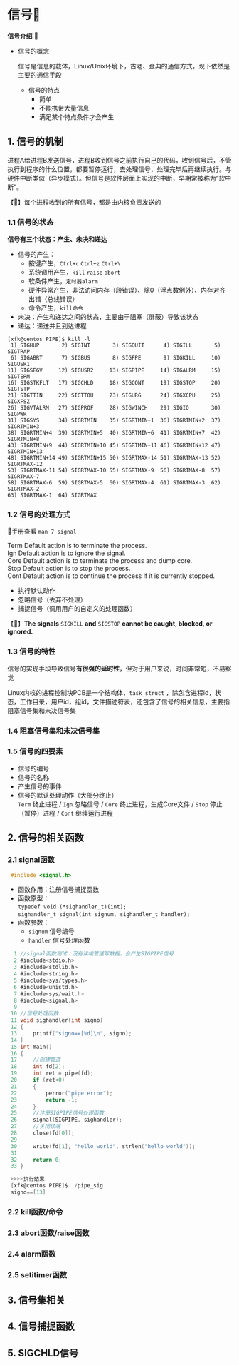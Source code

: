 # 信号:signal_strength: 

**信号介绍** :vertical_traffic_light: 

- 信号的概念

  信号是信息的载体，Linux/Unix环境下，古老、金典的通信方式，现下依然是主要的通信手段

  - 信号的特点
    - 简单
    - 不能携带大量信息
    - 满足某个特点条件才会产生

## 1. 信号的机制

进程A给进程B发送信号，进程B收到信号之前执行自己的代码，收到信号后，不管执行到程序的什么位置，都要暂停运行，去处理信号，处理完毕后再继续执行。与硬件中断类似（异步模式）。但信号是软件层面上实现的中断，早期常被称为“软中断”。

【:ticket:】每个进程收到的所有信号，都是由内核负责发送的

### 1.1 信号的状态

**信号有三个状态：产生、未决和递达** 

- 信号的产生：
  - 按键产生，`Ctrl+c` `Ctrl+z` `Ctrl+\` 
  - 系统调用产生，`kill` `raise` `abort` 
  - 软条件产生，`定时器alarm`
  - 硬件异常产生，非法访问内存（段错误）、除0（浮点数例外）、内存对齐出错（总线错误）
  - 命令产生，`kill命令` 
- 未决：产生和递达之间的状态，主要由于阻塞（屏蔽）导致该状态
- 递达：递送并且到达进程

```Linux
[xfk@centos PIPE]$ kill -l
 1) SIGHUP       2) SIGINT       3) SIGQUIT      4) SIGILL       5) SIGTRAP
 6) SIGABRT      7) SIGBUS       8) SIGFPE       9) SIGKILL     10) SIGUSR1
11) SIGSEGV     12) SIGUSR2     13) SIGPIPE     14) SIGALRM     15) SIGTERM
16) SIGSTKFLT   17) SIGCHLD     18) SIGCONT     19) SIGSTOP     20) SIGTSTP
21) SIGTTIN     22) SIGTTOU     23) SIGURG      24) SIGXCPU     25) SIGXFSZ
26) SIGVTALRM   27) SIGPROF     28) SIGWINCH    29) SIGIO       30) SIGPWR
31) SIGSYS      34) SIGRTMIN    35) SIGRTMIN+1  36) SIGRTMIN+2  37) SIGRTMIN+3
38) SIGRTMIN+4  39) SIGRTMIN+5  40) SIGRTMIN+6  41) SIGRTMIN+7  42) SIGRTMIN+8
43) SIGRTMIN+9  44) SIGRTMIN+10 45) SIGRTMIN+11 46) SIGRTMIN+12 47) SIGRTMIN+13
48) SIGRTMIN+14 49) SIGRTMIN+15 50) SIGRTMAX-14 51) SIGRTMAX-13 52) SIGRTMAX-12
53) SIGRTMAX-11 54) SIGRTMAX-10 55) SIGRTMAX-9  56) SIGRTMAX-8  57) SIGRTMAX-7
58) SIGRTMAX-6  59) SIGRTMAX-5  60) SIGRTMAX-4  61) SIGRTMAX-3  62) SIGRTMAX-2
63) SIGRTMAX-1  64) SIGRTMAX 
```

### 1.2 信号的处理方式

:bookmark_tabs:手册查看 `man 7 signal` 

Term   Default action is to terminate the process.  
Ign       Default action is to ignore the signal.   
Core    Default action is to terminate the process and dump core.  
Stop    Default action is to stop the process.  
Cont    Default action is to continue the process if it is currently stopped.

- 执行默认动作
- 忽略信号（丢弃不处理）
- 捕捉信号（调用用户的自定义的处理函数）

 【:loudspeaker:】**The signals** `SIGKILL` **and** `SIGSTOP` **cannot be caught, blocked, or ignored.** 

### 1.3 信号的特性

信号的实现手段导致信号**有很强的延时性**，但对于用户来说，时间非常短，不易察觉

Linux内核的进程控制块PCB是一个结构体，`task_struct` ，除包含进程id，状态，工作目录，用户id，组id，文件描述符表，还包含了信号的相关信息，主要指阻塞信号集和未决信号集

### 1.4 阻塞信号集和未决信号集



### 1.5 信号的四要素 

- 信号的编号
- 信号的名称
- 产生信号的事件
- 信号的默认处理动作（大部分终止）  
  `Term` 终止进程 / `Ign` 忽略信号 / `Core` 终止进程，生成Core文件 / `Stop` 停止（暂停）进程 / `Cont` 继续运行进程

## 2. 信号的相关函数

### 2.1 signal函数

```C
 #include <signal.h>
```

- 函数作用：注册信号捕捉函数
- 函数原型：  
  `typedef void (*sighandler_t)(int);`   
  `sighandler_t signal(int signum, sighandler_t handler);` 
- 函数参数：
  - `signum` 信号编号
  - `handler` 信号处理函数

```C
  1 //signal函数测试：没有读端管道写数据，会产生SIGPIPE信号
  2 #include<stdio.h>
  3 #include<stdlib.h>
  4 #include<string.h>
  5 #include<sys/types.h>
  6 #include<unistd.h>
  7 #include<sys/wait.h>
  8 #include<signal.h>
  9 
 10 //信号处理函数
 11 void sighandler(int signo)
 12 {
 13     printf("signo==[%d]\n", signo);
 14 }
 15 int main()
 16 {
 17     //创建管道
 18     int fd[2];
 19     int ret = pipe(fd);
 20     if (ret<0)
 21     {
 22         perror("pipe error");
 23         return -1;
 24     }
 25     //注册SIGPIPE信号处理函数
 26     signal(SIGPIPE, sighandler);
 27     //关闭读端
 28     close(fd[0]);
 29 
 30     write(fd[1], "hello world", strlen("hello world"));
 31 
 32     return 0;
 33 }

 >>>>执行结果
 [xfk@centos PIPE]$ ./pipe_sig 
 signo==[13]
```



### 2.2 kill函数/命令

### 2.3 abort函数/raise函数

### 2.4 alarm函数

### 2.5 setitimer函数

## 3. 信号集相关

## 4. 信号捕捉函数

## 5. SIGCHLD信号